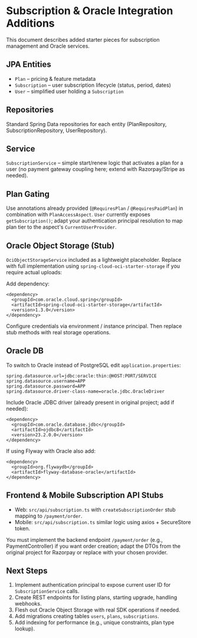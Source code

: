 # Subscription & Oracle Integration Additions

This document describes added starter pieces for subscription management and Oracle services.

## JPA Entities
- `Plan` – pricing & feature metadata
- `Subscription` – user subscription lifecycle (status, period, dates)
- `User` – simplified user holding a `Subscription`

## Repositories
Standard Spring Data repositories for each entity (PlanRepository, SubscriptionRepository, UserRepository).

## Service
`SubscriptionService` – simple start/renew logic that activates a plan for a user (no payment gateway coupling here; extend with Razorpay/Stripe as needed).

## Plan Gating
Use annotations already provided (`@RequiresPlan` / `@RequiresPaidPlan`) in combination with `PlanAccessAspect`. `User` currently exposes `getSubscription()`; adapt your authentication principal resolution to map plan tier to the aspect's `CurrentUserProvider`.

## Oracle Object Storage (Stub)
`OciObjectStorageService` included as a lightweight placeholder. Replace with full implementation using `spring-cloud-oci-starter-storage` if you require actual uploads:

Add dependency:
```
<dependency>
  <groupId>com.oracle.cloud.spring</groupId>
  <artifactId>spring-cloud-oci-starter-storage</artifactId>
  <version>1.3.0</version>
</dependency>
```
Configure credentials via environment / instance principal. Then replace stub methods with real storage operations.

## Oracle DB
To switch to Oracle instead of PostgreSQL edit `application.properties`:
```
spring.datasource.url=jdbc:oracle:thin:@HOST:PORT/SERVICE
spring.datasource.username=APP
spring.datasource.password=APP
spring.datasource.driver-class-name=oracle.jdbc.OracleDriver
```
Include Oracle JDBC driver (already present in original project; add if needed):
```
<dependency>
  <groupId>com.oracle.database.jdbc</groupId>
  <artifactId>ojdbc8</artifactId>
  <version>23.2.0.0</version>
</dependency>
```
If using Flyway with Oracle also add:
```
<dependency>
  <groupId>org.flywaydb</groupId>
  <artifactId>flyway-database-oracle</artifactId>
</dependency>
```

## Frontend & Mobile Subscription API Stubs
- Web: `src/api/subscription.ts` with `createSubscriptionOrder` stub mapping to `/payment/order`.
- Mobile: `src/api/subscription.ts` similar logic using axios + SecureStore token.

You must implement the backend endpoint `/payment/order` (e.g., PaymentController) if you want order creation; adapt the DTOs from the original project for Razorpay or replace with your chosen provider.

## Next Steps
1. Implement authentication principal to expose current user ID for `SubscriptionService` calls.
2. Create REST endpoints for listing plans, starting upgrade, handling webhooks.
3. Flesh out Oracle Object Storage with real SDK operations if needed.
4. Add migrations creating tables `users`, `plans`, `subscriptions`.
5. Add indexing for performance (e.g., unique constraints, plan type lookup).
